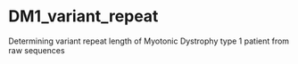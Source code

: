 # DM1_variant_repeat
Determining variant repeat length of Myotonic Dystrophy type 1 patient from raw sequences

